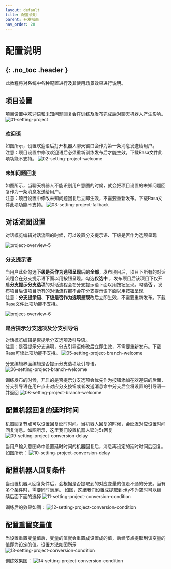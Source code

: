 ```yaml
---
layout: default
title: 配置说明
parent: 开发指南
nav_order: 20
---
```


# 配置说明
{: .no_toc .header }
---
此教程将对系统中各种配置进行及其使用场景效果进行说明。

## 项目设置
项目设置中欢迎语和未知问题回复会在训练及发布完成后对聊天机器人产生影响。
![01-setting-project](/assets/images/tutorial/setting/01-setting-project.png)

### 欢迎语

如图所示，设置欢迎语后打开机器人聊天窗口会作为第一条消息发送给用户。
<br/>注意：项目设置中修改欢迎语后必须重新训练发布后才能生效。下载Rasa文件此项功能不支持。
![02-setting-project-welcome](/assets/images/tutorial/setting/02-setting-project-welcome.png)

### 未知问题回复

如图所示，当聊天机器人不能识别用户意图的时候，就会把项目设置的未知问题回复作为一条消息发送给用户。
<br/>注意：项目设置中修改未知问题回复后立即生效，不需要重新发布。下载Rasa文件此项功能不支持。
![03-setting-project-fallback](/assets/images/tutorial/setting/03-setting-project-fallback.png)

## 对话流图设置
对话概览编辑对话流图的时候，可以设置分支提示语、下级是否作为选项呈现

![project-overview-5](/assets/images/tutorial/project/project-overview-5.png)

### 分支提示语
当用户此处勾选**下级是否作为选项呈现**后的**全部**，发布项目后，项目下所有的对话流程会在分支提示语下面以用按钮呈现。勾选**仅选中**
，发布项目后该项目下仅开启**分支提示分支选项**的对话流程会在分支提示语下面以用按钮呈现。勾选**否**
，发布项目后该项目所有的对话流程都不会在分支提示语下面以用按钮呈现
<br/>注意：**分支提示语**、**下级是否作为选项呈现**改后立即生效，不需要重新发布。下载Rasa文件此项功能不支持。

![project-overview-6](/assets/images/tutorial/project/project-overview-6.png)

### 是否提示分支选项及分支引导语
对话概览编辑是否提示分支选项及引导语。
<br/>注意：是否提示分支选项，分支引导语修改后立即生效，不需要重新发布。下载Rasa可读此项功能不支持。
![05-setting-project-branch-welcome](/assets/images/tutorial/setting/05-setting-project-branch-welcome.png)

分支编辑界面编辑是否提示分支选项及引导语。
![06-setting-project-branch-welcome](/assets/images/tutorial/setting/06-setting-project-branch-welcome.png)

训练发布的时候，开启的是否提示分支选项会优先作为按钮添加在欢迎语的后面，分支引导语在用户点击对应分支按钮或者发送消息命中分支后会将设置的引导语一并返回
![08-setting-project-branch-welcome](/assets/images/tutorial/setting/08-setting-project-branch-welcome.png)

## 配置机器回复的延时时间

机器回复节点可以设置回复延时时间。当机器人回复的时候，会延迟对应设置时间回复消息。如图所示，这里我们设置机器人延时5s回复
![09-setting-project-conversion-delay](/assets/images/tutorial/setting/09-setting-project-conversion-delay.png)

当用户输入意图命中设置延时时间的机器回复后，消息再设定的延时时间后回复。如图所示：
![10-setting-project-conversion-delay](/assets/images/tutorial/setting/10-setting-project-conversion-delay.png)


## 配置机器人回复条件

当设置机器人回复条件后，会根据是否提取到的对应变量的值走不通的分支。当有多个条件时，需要同时满足。
如图，这里我们设置成提取到city不为空时可以继续后面下面的选择
![11-setting-project-conversion-condition](/assets/images/tutorial/setting/11-setting-project-conversion-condition.png)

训练后的效果如图：
![12-setting-project-conversion-condition](/assets/images/tutorial/setting/12-setting-project-conversion-condition.png)

## 配置重置变量值
当设置重置变量值后，变量的值就会重置成设置成的值，后续节点提取到该变量的值即为设定的值。设置方法如图所示
![13-setting-project-conversion-condition](/assets/images/tutorial/setting/13-setting-project-conversion-condition.png)

训练效果图：
![14-setting-project-conversion-condition](/assets/images/tutorial/setting/14-setting-project-conversion-condition.png)


